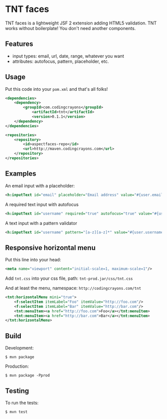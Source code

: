 TNT faces
=========

TNT faces is a lightweight JSF 2 extension adding HTML5 validation. TNT works without boilerplate! You don't need another components.

Features
--------

* input types: email, url, date, range, whatever you want
* attributes: autofocus, pattern, placeholder, etc.

Usage
-----

Put this code into your `pom.xml` and that's all folks!
```xml
<dependencies>
	<dependency>
		<groupId>com.codingcrayons</groupId>
			<artifactId>tnt</artifactId>
			<version>0.1.1</version>
	</dependency>
</dependencies>

<repositories>
	<repository>
		<id>aspectfaces-repo</id>
		<url>http://maven.codingcrayons.com</url>
	</repository>
</repositories>
```

Examples
--------

An email input with a placeholder:

```xml
<h:inputText id="email" placeholder="Email address" value="#{user.email}"/>
```

A required text input with autofocus

```xml
<h:inputText id="username" required="true" autofocus="true" value="#{user.username}"/>
```

A text input with a pattern validator

```xml
<h:inputText id="username" pattern="[a-z][a-z]*" value="#{user.username}"/>
```

Responsive horizontal menu
--------------------------

Put this line into your head:

```xml
<meta name="viewport" content="initial-scale=1, maximum-scale=1"/>
```

Add `tnt.css` into your css file, path: `tnt-prod.jar/css/tnt.css`

And at least the menu, namespace: `http://codingcrayons.com/tnt`

```xml
<tnt:horizontalMenu mini="true">
	<f:selectItem itemLabel="Foo" itemValue="http://foo.com"/>
	<f:selectItem itemLabel="Bar" itemValue="http://bar.com"/>
	<tnt:menuItem><a href="http://foo.com">Foo</a></tnt:menuItem>
	<tnt:menuItem><a href="http://bar.com">Bar</a></tnt:menuItem>
</tnt:horizontalMenu>
```

Build
-----

Development:

	$ mvn package

Production:

	$ mvn package -Pprod

Testing
-------

To run the tests:

	$ mvn test

